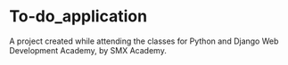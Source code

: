 # To-do_application
A project created while attending the classes for Python and Django Web Development Academy, by SMX Academy.

